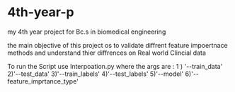 # 4th-year-p
my 4th year project for Bc.s in biomedical engineering

the main objective of this project os to validate diffrent feature impoertnace methods and understand thier diffrences on Real world Clincial data 

To run the Script use Interpoation.py 
where the args are : 
1 ) '--train_data'
2)'--test_data'
3)'--train_labels'
4)'--test_labels'
5)'--model'
6)'--feature_imprtance_type'

